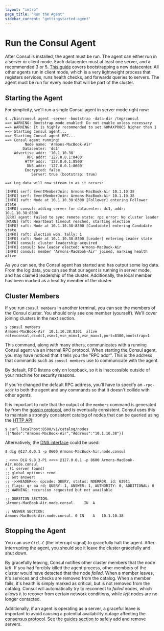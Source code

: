 ```yaml
---
layout: "intro"
page_title: "Run the Agent"
sidebar_current: "gettingstarted-agent"
---
```


# Run the Consul Agent

After Consul is installed, the agent must be run. The agent can either run
in a server or client mode. Each datacenter must at least one server, and
a recommended 3 or 5. [This guide](/docs/guides/bootstrapping.html) covers
bootstrapping a new datacenter. All other agents run in client mode, which
is a very lightweight process that registers services, runs health checks,
and forwards queries to servers. The agent must be run for every node that
will be part of the cluster.

## Starting the Agent

For simplicity, we'll run a single Consul agent in server mode right now:

```
$ ./bin/consul agent -server -bootstrap -data-dir /tmp/consul
==> WARNING: Bootstrap mode enabled! Do not enable unless necessary
==> WARNING: It is highly recommended to set GOMAXPROCS higher than 1
==> Starting Consul agent...
==> Starting Consul agent RPC...
==> Consul agent running!
         Node name: 'Armons-MacBook-Air'
        Datacenter: 'dc1'
    Advertise addr: '10.1.10.38'
          RPC addr: '127.0.0.1:8400'
         HTTP addr: '127.0.0.1:8500'
          DNS addr: '127.0.0.1:8600'
         Encrypted: false
            Server: true (bootstrap: true)

==> Log data will now stream in as it occurs:

[INFO] serf: EventMemberJoin: Armons-MacBook-Air 10.1.10.38
[INFO] serf: EventMemberJoin: Armons-MacBook-Air 10.1.10.38
[INFO] raft: Node at 10.1.10.38:8300 [Follower] entering Follower state
[INFO] consul: adding server for datacenter: dc1, addr: 10.1.10.38:8300
[ERR] agent: failed to sync remote state: rpc error: No cluster leader
[WARN] raft: Heartbeat timeout reached, starting election
[INFO] raft: Node at 10.1.10.38:8300 [Candidate] entering Candidate state
[INFO] raft: Election won. Tally: 1
[INFO] raft: Node at 10.1.10.38:8300 [Leader] entering Leader state
[INFO] consul: cluster leadership acquired
[INFO] consul: New leader elected: Armons-MacBook-Air
[INFO] consul: member 'Armons-MacBook-Air' joined, marking health alive
```

As you can see, the Consul agent has started and has output some log
data. From the log data, you can see that our agent is running in server mode,
and has claimed leadership of the cluster. Additionally, the local member has
been marked as a healthy member of the cluster.

## Cluster Members

If you run `consul members` in another terminal, you can see the members of
the Consul cluster. You should only see one member (yourself). We'll cover
joining clusters in the next section.

```
$ consul members
Armons-MacBook-Air  10.1.10.38:8301  alive  role=consul,dc=dc1,vsn=1,vsn_min=1,vsn_max=1,port=8300,bootstrap=1
```

This command, along with many others, communicates with a running Consul
agent via an internal RPC protocol. When starting the Consul agent, you
may have noticed that it tells you the "RPC addr". This is the address
that commands such as `consul members` use to communicate with the agent.

By default, RPC listens only on loopback, so it is inaccessible outside
of your machine for security reasons.

If you're changed the default RPC address, you'll have to specify
an `-rpc-addr` to both the agent and any commands so that it doesn't
collide with other agents.

It is important to note that the output of the `members` command is
generated by from the [gossip protocol](/docs/internals/gossip.html),
and is eventually consistent. Consul uses this to maintain a strongly
consistent catalog of nodes that can be queried using the [HTTP API](/docs/agent/http.html):

```
$ curl localhost:8500/v1/catalog/nodes
[{"Node":"Armons-MacBook-Air","Address":"10.1.10.38"}]
```

Alternatively, the [DNS interface](/docs/agent/dns.html) could be used:

```
$ dig @127.0.0.1 -p 8600 Armons-MacBook-Air.node.consul

; <<>> DiG 9.8.3-P1 <<>> @127.0.0.1 -p 8600 Armons-MacBook-Air.node.consul
; (1 server found)
;; global options: +cmd
;; Got answer:
;; ->>HEADER<<- opcode: QUERY, status: NOERROR, id: 63911
;; flags: qr aa rd; QUERY: 1, ANSWER: 1, AUTHORITY: 0, ADDITIONAL: 0
;; WARNING: recursion requested but not available

;; QUESTION SECTION:
;Armons-MacBook-Air.node.consul.	IN	A

;; ANSWER SECTION:
Armons-MacBook-Air.node.consul.	0 IN	A	10.1.10.38
```

## Stopping the Agent

You can use `Ctrl-C` (the interrupt signal) to gracefully halt the agent.
After interrupting the agent, you should see it leave the cluster gracefully
and shut down.

By gracefully leaving, Consul notifies other cluster members that the
node _left_. If you had forcibly killed the agent process, other members
of the cluster would have detected that the node _failed_. When a member leaves,
it's services and checks are removed from the catalog. When a member fails,
it's health is simply marked as critical, but is not removed from the catalog.
Consul will automatically try to reconnect to _failed_ nodes, which allows it
to recover from certain network conditions, while _left_ nodes are no longer contacted.

Additionally, if an agent is operating as a server, a graceful leave is important
to avoid causing a potential availability outage affecting the [consensus protocol](/docs/internals/consensus.html).
See the [guides section](/docs/guides/index.html) to safely add and remove servers.

